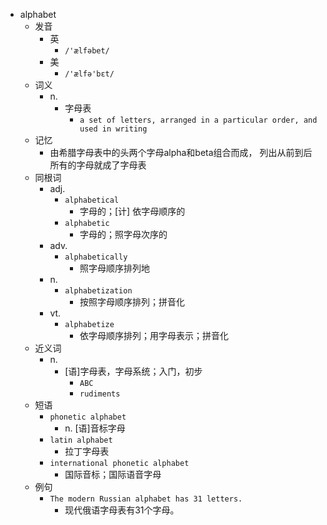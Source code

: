 - alphabet
  - 发音
    - 英
      - `/'ælfəbet/`
    - 美
      - `/'ælfə'bɛt/`
  - 词义
    - n.
      - 字母表
        - `a set of letters, arranged in a particular order, and used in writing`
  - 记忆
    - 由希腊字母表中的头两个字母alpha和beta组合而成， 列出从前到后所有的字母就成了字母表
  - 同根词
    - adj.
      - `alphabetical`
        - 字母的；[计] 依字母顺序的
      - `alphabetic`
        - 字母的；照字母次序的
    - adv.
      - `alphabetically`
        - 照字母顺序排列地
    - n.
      - `alphabetization`
        - 按照字母顺序排列；拼音化
    - vt.
      - `alphabetize`
        - 依字母顺序排列；用字母表示；拼音化
  - 近义词
    - n.
      - [语]字母表，字母系统；入门，初步
        - `ABC`
        - `rudiments`
  - 短语
    - `phonetic alphabet`
      - n. [语]音标字母 
    - `latin alphabet`
      - 拉丁字母表 
    - `international phonetic alphabet`
      - 国际音标；国际语音字母 
  - 例句
    - `The modern Russian alphabet has 31 letters.`
      - 现代俄语字母表有31个字母。


